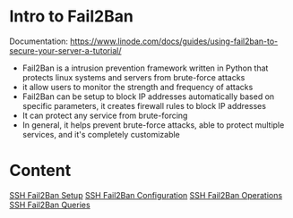 # Intro to Fail2Ban

Documentation: https://www.linode.com/docs/guides/using-fail2ban-to-secure-your-server-a-tutorial/

- Fail2Ban is a intrusion prevention framework written in Python that protects linux systems and servers from brute-force attacks
- it allow users to monitor the strength and frequency of attacks
- Fail2Ban can be setup to block IP addresses automatically based on specific parameters, it creates firewall rules to block IP addresses
- It can protect any service from brute-forcing
- In general, it helps prevent brute-force attacks, able to protect multiple services, and it's completely customizable

# Content

[SSH Fail2Ban Setup](SSH_Fail2ban.md#setup)
[SSH Fail2Ban Configuration](SSH_Fail2ban.md#configuration)
[SSH Fail2Ban Operations](SSH_Fail2ban.md#operations)
[SSH Fail2Ban Queries](SSH_Fail2ban.md#queries)
